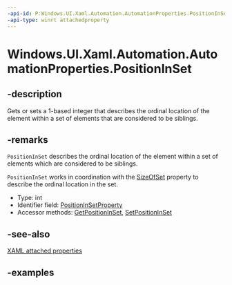 ```yaml
---
-api-id: P:Windows.UI.Xaml.Automation.AutomationProperties.PositionInSet
-api-type: winrt attachedproperty
---
```


# Windows.UI.Xaml.Automation.AutomationProperties.PositionInSet

<!--
see GetPositionInSet, and SetPositionInSet
-->

## -description

Gets or sets a 1-based integer that describes the ordinal location of the element within a set of elements that are considered to be siblings.

## -remarks

`PositionInSet` describes the ordinal location of the element within a set of elements which are considered to be siblings.

`PositionInSet` works in coordination with the [SizeOfSet](automationproperties_sizeofset.md) property to describe the ordinal location in the set.

<ul><li>Type: int</li><li>Identifier field: <a href="/uwp/api/windows.ui.xaml.automation.automationproperties.positioninsetproperty">PositionInSetProperty</a></li><li>Accessor methods: <a href="/uwp/api/windows.ui.xaml.automation.automationproperties.getpositioninset">GetPositionInSet</a>, <a href="/uwp/api/windows.ui.xaml.automation.automationproperties.setpositioninset">SetPositionInSet</a></li></ul>

## -see-also

[XAML attached properties](/windows/uwp/xaml-platform/attached-properties-overview)

## -examples


